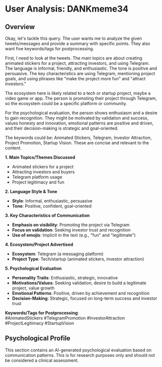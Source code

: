 # User Analysis: DANKmeme34

## Overview

<think>
Okay, let's tackle this query. The user wants me to analyze the given tweets/messages and provide a summary with specific points. They also want five keywords/tags for postprocessing.

First, I need to look at the tweets. The main topics are about creating animated stickers for a project, attracting investors, and using Telegram. The language is informal, friendly, and enthusiastic. The tone is positive and persuasive. The key characteristics are using Telegram, mentioning project goals, and using phrases like "make the project more fun" and "attract investors."

The ecosystem here is likely related to a tech or startup project, maybe a video game or app. The person is promoting their project through Telegram, so the ecosystem could be a specific platform or community.

For the psychological evaluation, the person shows enthusiasm and a desire to gain recognition. They might be motivated by validation and success, values honesty and innovation, emotional patterns are positive and driven, and their decision-making is strategic and goal-oriented.

The keywords could be: Animated Stickers, Telegram, Investor Attraction, Project Promotion, Startup Vision. These are concise and relevant to the content.
</think>

**1. Main Topics/Themes Discussed**  
- Animated stickers for a project  
- Attracting investors and buyers  
- Telegram platform usage  
- Project legitimacy and fun  

**2. Language Style & Tone**  
- **Style**: Informal, enthusiastic, persuasive  
- **Tone**: Positive, confident, goal-oriented  

**3. Key Characteristics of Communication**  
- **Emphasis on visibility**: Promoting the project via Telegram  
- **Focus on validation**: Seeking investor trust and recognition  
- **Use of emojis**: Implicit in the text (e.g., "fun" and "legitimate")  

**4. Ecosystem/Project Advertised**  
- **Ecosystem**: Telegram (a messaging platform)  
- **Project Type**: Tech/startup (animated stickers, investor attraction)  

**5. Psychological Evaluation**  
- **Personality Traits**: Enthusiastic, strategic, innovative  
- **Motivations/Values**: Seeking validation, desire to build a legitimate project, value growth  
- **Emotional Patterns**: Positive, driven by achievement and recognition  
- **Decision-Making**: Strategic, focused on long-term success and investor trust  

**Keywords/Tags for Postprocessing**:  
#AnimatedStickers #TelegramPromotion #InvestorAttraction #ProjectLegitimacy #StartupVision

## Psychological Profile

This section contains an AI-generated psychological evaluation based on communication patterns. This is for research purposes only and should not be considered a clinical assessment.